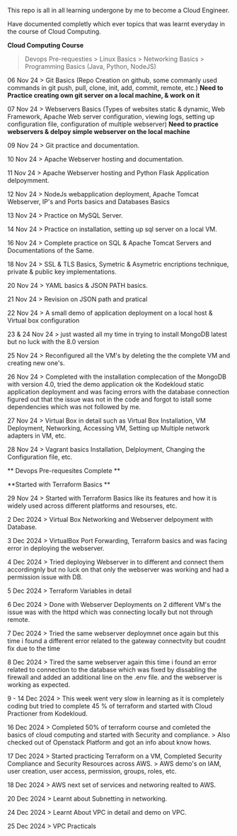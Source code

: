 This repo is all in all learning undergone by me to become a Cloud Engineer.

Have documented completly which ever topics that was learnt everyday in the course of Cloud Computing.

**Cloud Computing Course**

  > Devops Pre-requesties
      > Linux Basics
      > Networking Basics
      > Programming Basics (Java, Python, NodeJS)

06 Nov 24  > Git Basics (Repo Creation on github, some commanly used commands in git push, pull, clone, init, add, commit, remote, etc.)
  **Need to Practice creating own git server on a local machine, & work on it**
  
07 Nov 24  > Webservers Basics (Types of websites static & dynamic, Web Framework, Apache Web server configuration, viewing logs, setting up configuration file, configuration of multiple webserver)
  **Need to practice webservers & delpoy simple webserver on the local machine**

09 Nov 24 > Git practice and documentation.

10 Nov 24 > Apache Webserver hosting and documentation.

11 Nov 24 > Apache Webserver hosting and Python Flask Application delpoymment.

12 Nov 24 > NodeJs webapplication deployment, Apache Tomcat Webserver, IP's and Ports basics and Databases Basics

13 Nov 24 > Practice on MySQL Server.

14 Nov 24 > Practice on installation, setting up sql server on a local VM.

16 Nov 24 > Complete practice on SQL & Apache Tomcat Servers and Documentations of the Same.

18 Nov 24 > SSL & TLS Basics, Symetric & Asymetric encriptions technique, private & public key implementations.

20 Nov 24 > YAML basics & JSON PATH basics.

21 Nov 24 > Revision on JSON path and pratical 

22 Nov 24 > A small demo of application deployment on a local host & Virtual box configuration 

23 & 24 Nov 24 > just wasted all my time in trying to install MongoDB latest but no luck with the 8.0 version 

25 Nov 24 > Reconfigured all the VM's by deleting the the complete VM and creating new one's.

26 Nov 24 > Completed with the installation complecation of the MongoDB with version 4.0, tried the demo application ok the Kodekloud static application deployment and was facing errors with the database connection     
            figured out that the issue was not in the code and forgot to istall some dependencies which was not followed by me. 

27 Nov 24 > Virtual Box in detail such as Virtual Box Installation, VM Deployment, Networking, Accessing VM, Setting up Multiple network adapters in VM, etc.

28 Nov 24 > Vagrant basics Installation, Delployment, Changing the Configuration file, etc.

** Devops Pre-requesites Complete **

**Started with Terraform Basics **

29 Nov 24 > Started with Terraform Basics like its features and how it is widely used across different platforms and resourses, etc.

2 Dec 2024 > Virtual Box Networking and Webserver delpoyment with Database.

3 Dec 2024 > VirtualBox Port Forwarding, Terraform basics and was facing error in deploying the webserver.

4 Dec 2024 > Tried deploying Webserver in to different and connect them accordingnly but no luck on that only the webserver was working and had a permission issue with DB.

5 Dec 2024 > Terraform Variables in detail 

6 Dec 2024 > Done with Webserver Deployments on 2 different VM's the issue was with the httpd which was connecting locally but not through remote.

7 Dec 2024 > Tried the same webserver deploymnet once again but this time i found a different error related to the gateway connectvity but coudnt fix due to the time 

8 Dec 2024 > Tired the same webserver again this time i found an error related to connection to the database which was fixed by dissabling the firewall and added an additional line on the .env file. and the webserver is working as expected.

9 - 14 Dec 2024 > This week went very slow in learning as it is completely coding but tried to complete 45 % of terraform and started with Cloud Practioner from Kodekloud.

16 Dec 2024 > Completed 50% of terraform course and comleted the basics of cloud computing and started with Security and compliance.
            > Also checked out of Openstack Platform and got an info about know hows.

17 Dec 2024 > Started practicing Terraform on a VM, Completed Security Compliance and Security Resources across AWS.
            > AWS demo's on IAM, user creation, user access, permission, groups, roles, etc.

18 Dec 2024 > AWS next set of services and networing realted to AWS.

20 Dec 2024 > Learnt about Subnetting in networking.

24 Dec 2024 > Learnt About VPC in detail and demo on VPC.

25 Dec 2024 > VPC Practicals
























